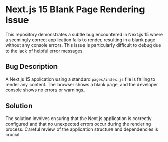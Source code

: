 # Next.js 15 Blank Page Rendering Issue

This repository demonstrates a subtle bug encountered in Next.js 15 where a seemingly correct application fails to render, resulting in a blank page without any console errors.  This issue is particularly difficult to debug due to the lack of helpful error messages.

## Bug Description
A Next.js 15 application using a standard `pages/index.js` file is failing to render any content. The browser shows a blank page, and the developer console shows no errors or warnings.

## Solution
The solution involves ensuring that the Next.js application is correctly configured and that no unexpected errors occur during the rendering process. Careful review of the application structure and dependencies is crucial.